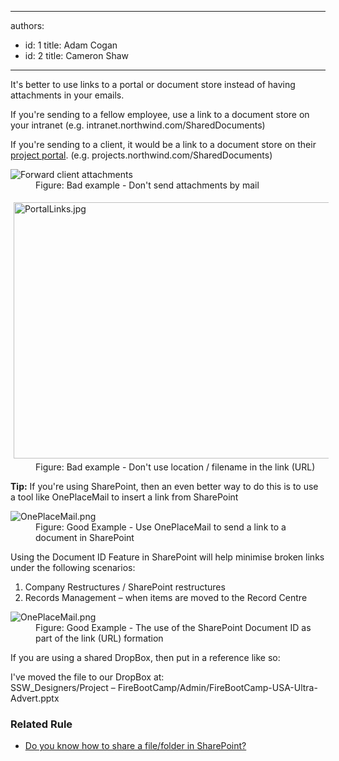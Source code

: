

---
authors:
  - id: 1
    title: Adam Cogan
  - id: 2
    title: Cameron Shaw
---




<span class='intro'> <p>​I​​t's better to use links to a portal or document store instead of having attachments in your emails. <br></p>
<p>If you're sending to a fellow employee, use a link to a document store on your intranet (e.g. intranet.northwind.com/SharedDocuments)</p>
<p>If you're sending to a client, it would be a link to a document store on their <a href="/_layouts/15/FIXUPREDIRECT.ASPX?WebId=3dfc0e07-e23a-4cbb-aac2-e778b71166a2&amp;TermSetId=07da3ddf-0924-4cd2-a6d4-a4809ae20160&amp;TermId=846474eb-27a1-4645-90ee-10a349fef714">project portal</a>. (e.g. projects.northwind.com/SharedDocuments)</p> </span>

<dl class="badImage"><dt>
      <img alt="Forward client attachments" src="/PublishingImages/Email_Attachment_1_small.jpg" />
   </dt><dd>Figure&#58; Bad example - Don't send attachments by mail </dd></dl><dl class="badImage"><dt>
      <img width="640" height="440" alt="PortalLinks.jpg" src="/Documents/PortalLinks.jpg" style="height&#58;410px;margin&#58;5px;width&#58;610px;" />
   </dt><dd>Figure&#58; Bad example - Don't use location / filename in the link (URL)</dd></dl><p>
   <strong>Tip&#58;</strong> If you're using SharePoint, then an even better way to do this is to use a tool like OnePlaceMail to insert a link from SharePoint</p><dl class="goodImage"><dt>
      <img alt="OnePlaceMail.png" src="/PublishingImages/insert_link_in_email_to_sharePoint_item-png.png" />
   </dt><dd>Figure&#58; Good Example - Use OnePlaceMail to send a link to a document in SharePoint</dd></dl><p>Using the Document ID Feature in SharePoint&#160;will help minimise broken links under the following scenarios&#58;</p><ol><li>Company Restructures / SharePoint restructures</li><li>Records Management – when items are moved to the Record Centre</li></ol><dl class="goodImage"><dt>​<img alt="OnePlaceMail.png" src="/PublishingImages/insert_link_in_email_to_sharePoint_item_with_document_id-png.png" /></dt><dd>Figure&#58; Good Example - The use of the SharePoint Document ID as part of the link (URL) formation</dd></dl><p>If you are using a shared DropBox, then put in a reference like so&#58;</p><p class="ssw15-rteElement-CodeArea">​​I've moved the file to our DropBox at&#58;​ <br>​SSW_Designers/Project – FireBootCamp/Admin/FireBootCamp-USA-Ultra-Advert.pptx<br></p><h3 class="ssw15-rteElement-H3">Related Rule<br></h3><ul><li><a href="/_layouts/15/FIXUPREDIRECT.ASPX?WebId=3dfc0e07-e23a-4cbb-aac2-e778b71166a2&amp;TermSetId=07da3ddf-0924-4cd2-a6d4-a4809ae20160&amp;TermId=b1d51fb3-9f27-4f5c-b228-d8b790aaccc1">Do you know how to share a file/folder in SharePoint?</a><br></li></ul>


